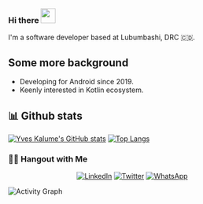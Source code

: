 ### Hi there <img src="https://raw.githubusercontent.com/aemmadi/aemmadi/master/wave.gif" width="30px">

I'm a software developer based at Lubumbashi, DRC 🇨🇩.

## Some more background
- Developing for Android since 2019.
- Keenly interested in Kotlin ecosystem.

## 📊 Github stats
[![Yves Kalume's GitHub stats](https://github-readme-stats.vercel.app/api?username=yveskalume&theme=algolia&count_private=true&show_icons=true&include_all_commits=true)](https://github.com/yveskalume) [![Top Langs](https://github-readme-stats.vercel.app/api/top-langs/?username=yveskalume&layout=default&theme=algolia&hide=javascript,html,css)](https://github.com/yveskalume)

<!--
**YvesKalume/yveskalume** is a ✨ _special_ ✨ repository because its `README.md` (this file) appears on your GitHub profile.
-->
<h3> 🤝🏻 Hangout with Me </h3>

<p align="center">
<a href="https://www.linkedin.com/in/yves-kalume-b83a4b17a/"><img alt="LinkedIn" src="https://img.shields.io/badge/LinkedIn-YvesKalume-blue?style=flat-square&logo=linkedin"></a>
<a href="https://twitter.com/kalumeyves"><img alt="Twitter" src="https://img.shields.io/badge/Twitter-KalumeYves-blue?style=flat-square&logo=twitter"></a>
<a href="https://wa.me/243974939405/"><img alt="WhatsApp" src="https://img.shields.io/badge/WhatsApp-YvesKalume-lime?style=flat-square&logo=WhatsApp"> </a>
</p>

![Activity Graph](https://activity-graph.herokuapp.com/graph?username=yveskalume&theme=github)
